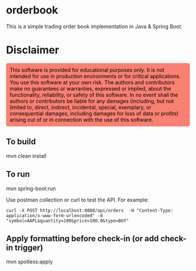 # orderbook
This is a simple trading order book implementation in Java & Spring Boot.

# Disclaimer
<div style="background-color: #FA8072; color: black; padding: 10px; border-radius: 5px;">
This software is provided for educational purposes only. It is not intended for use in production environments or for critical applications. You use this software at your own risk. The authors and contributors make no guarantees or warranties, expressed or implied, about the functionality, reliability, or safety of this software.
In no event shall the authors or contributors be liable for any damages (including, but not limited to, direct, indirect, incidental, special, exemplary, or consequential damages, including damages for loss of data or profits) arising out of or in connection with the use of this software.
</div>

## To build
mvn clean install

## To run
mvn spring-boot:run

Use postman collection or curl to test the API.
For example:
```
curl -X POST http://localhost:8080/api/orders  -H "Content-Type: application/x-www-form-urlencoded" -d "symbol=AAPL&quantity=100&price=100.0&type=BUY"
```


## Apply formatting before check-in (or add check-in trigger)
mvn spotless:apply

